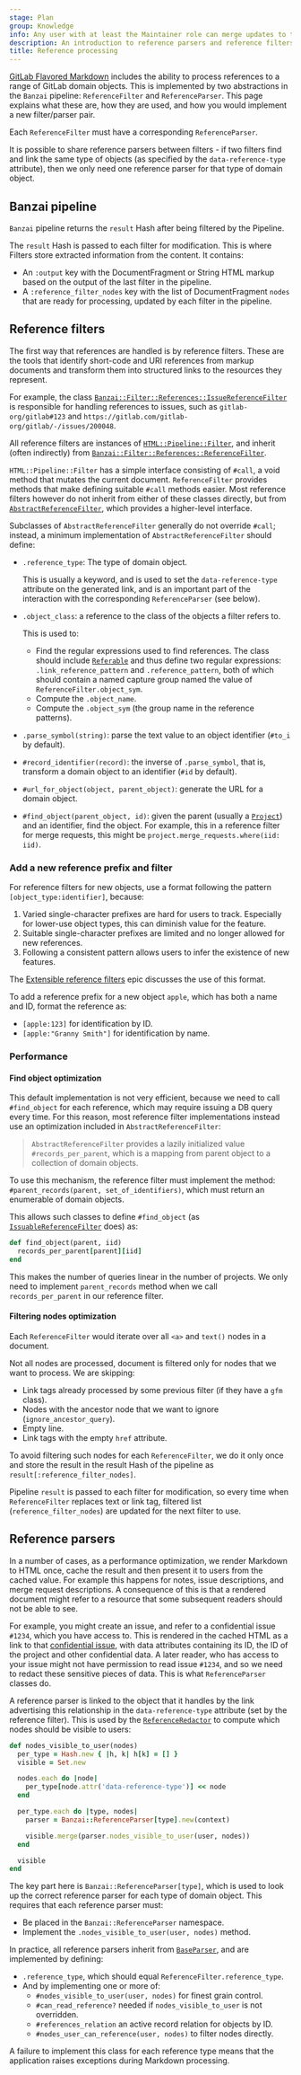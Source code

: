 ```yaml
---
stage: Plan
group: Knowledge
info: Any user with at least the Maintainer role can merge updates to this content. For details, see https://docs.gitlab.com/development/development_processes/#development-guidelines-review.
description: An introduction to reference parsers and reference filters, and a guide to their implementation.
title: Reference processing
---
```


[GitLab Flavored Markdown](../../user/markdown.md) includes the ability to process
references to a range of GitLab domain objects. This is implemented by two
abstractions in the `Banzai` pipeline: `ReferenceFilter` and `ReferenceParser`.
This page explains what these are, how they are used, and how you would
implement a new filter/parser pair.

Each `ReferenceFilter` must have a corresponding `ReferenceParser`.

It is possible to share reference parsers between filters - if two filters find
and link the same type of objects (as specified by the `data-reference-type`
attribute), then we only need one reference parser for that type of domain
object.

## Banzai pipeline

`Banzai` pipeline returns the `result` Hash after being filtered by the Pipeline.

The `result` Hash is passed to each filter for modification. This is where Filters store extracted information from the content.
It contains:

- An `:output` key with the DocumentFragment or String HTML markup based on the output of the last filter in the pipeline.
- A `:reference_filter_nodes` key with the list of DocumentFragment `nodes` that are ready for processing, updated by each filter in the pipeline.

## Reference filters

The first way that references are handled is by reference filters. These are
the tools that identify short-code and URI references from markup documents and
transform them into structured links to the resources they represent.

For example, the class
[`Banzai::Filter::References::IssueReferenceFilter`](https://gitlab.com/gitlab-org/gitlab/-/blob/master/lib/banzai/filter/references/issue_reference_filter.rb)
is responsible for handling references to issues, such as
`gitlab-org/gitlab#123` and `https://gitlab.com/gitlab-org/gitlab/-/issues/200048`.

All reference filters are instances of [`HTML::Pipeline::Filter`](https://www.rubydoc.info/gems/html-pipeline),
and inherit (often indirectly) from [`Banzai::Filter::References::ReferenceFilter`](https://gitlab.com/gitlab-org/gitlab/-/blob/master/lib/banzai/filter/references/reference_filter.rb).

`HTML::Pipeline::Filter` has a simple interface consisting of `#call`, a void
method that mutates the current document. `ReferenceFilter` provides methods
that make defining suitable `#call` methods easier. Most reference filters
however do not inherit from either of these classes directly, but from
[`AbstractReferenceFilter`](https://gitlab.com/gitlab-org/gitlab/-/blob/master/lib/banzai/filter/references/abstract_reference_filter.rb),
which provides a higher-level interface.

Subclasses of `AbstractReferenceFilter` generally do not override `#call`; instead,
a minimum implementation of `AbstractReferenceFilter` should define:

- `.reference_type`: The type of domain object.

  This is usually a keyword, and is used to set the `data-reference-type` attribute
  on the generated link, and is an important part of the interaction with the
  corresponding `ReferenceParser` (see below).

- `.object_class`: a reference to the class of the objects a filter refers to.

  This is used to:

  - Find the regular expressions used to find references. The class should
    include [`Referable`](https://gitlab.com/gitlab-org/gitlab/-/blob/master/app/models/concerns/referable.rb)
    and thus define two regular expressions: `.link_reference_pattern` and
    `.reference_pattern`, both of which should contain a named capture group
    named the value of `ReferenceFilter.object_sym`.
  - Compute the `.object_name`.
  - Compute the `.object_sym` (the group name in the reference patterns).

- `.parse_symbol(string)`: parse the text value to an object identifier (`#to_i` by default).
- `#record_identifier(record)`: the inverse of `.parse_symbol`, that is, transform a domain object to an identifier (`#id` by default).
- `#url_for_object(object, parent_object)`: generate the URL for a domain object.
- `#find_object(parent_object, id)`: given the parent (usually a [`Project`](https://gitlab.com/gitlab-org/gitlab/-/blob/master/app/models/project.rb))
  and an identifier, find the object. For example, this in a reference filter for
  merge requests, this might be `project.merge_requests.where(iid: iid)`.

### Add a new reference prefix and filter

For reference filters for new objects, use a format following the pattern
`[object_type:identifier]`, because:

1. Varied single-character prefixes are hard for users to track. Especially for
   lower-use object types, this can diminish value for the feature.
1. Suitable single-character prefixes are limited and no longer allowed for new references.
1. Following a consistent pattern allows users to infer the existence of new features.

The [Extensible reference filters](https://gitlab.com/groups/gitlab-org/-/epics/7563)
epic discusses the use of this format.

To add a reference prefix for a new object `apple`, which has both a name and ID,
format the reference as:

- `[apple:123]` for identification by ID.
- `[apple:"Granny Smith"]` for identification by name.

### Performance

#### Find object optimization

This default implementation is not very efficient, because we need to call
`#find_object` for each reference, which may require issuing a DB query every
time. For this reason, most reference filter implementations instead use an
optimization included in `AbstractReferenceFilter`:

> `AbstractReferenceFilter` provides a lazily initialized value
> `#records_per_parent`, which is a mapping from parent object to a collection
> of domain objects.

To use this mechanism, the reference filter must implement the
method: `#parent_records(parent, set_of_identifiers)`, which must return an
enumerable of domain objects.

This allows such classes to define `#find_object` (as
[`IssuableReferenceFilter`](https://gitlab.com/gitlab-org/gitlab/-/blob/master/lib/banzai/filter/issuable_reference_filter.rb)
does) as:

```ruby
def find_object(parent, iid)
  records_per_parent[parent][iid]
end
```

This makes the number of queries linear in the number of projects. We only need
to implement `parent_records` method when we call `records_per_parent` in our
reference filter.

#### Filtering nodes optimization

Each `ReferenceFilter` would iterate over all `<a>` and `text()` nodes in a document.

Not all nodes are processed, document is filtered only for nodes that we want to process.
We are skipping:

- Link tags already processed by some previous filter (if they have a `gfm` class).
- Nodes with the ancestor node that we want to ignore (`ignore_ancestor_query`).
- Empty line.
- Link tags with the empty `href` attribute.

To avoid filtering such nodes for each `ReferenceFilter`, we do it only once and store the result in the result Hash of the pipeline as `result[:reference_filter_nodes]`.

Pipeline `result` is passed to each filter for modification, so every time when `ReferenceFilter` replaces text or link tag, filtered list (`reference_filter_nodes`) are updated for the next filter to use.

## Reference parsers

In a number of cases, as a performance optimization, we render Markdown to HTML
once, cache the result and then present it to users from the cached value. For
example this happens for notes, issue descriptions, and merge request
descriptions. A consequence of this is that a rendered document might refer to
a resource that some subsequent readers should not be able to see.

For example, you might create an issue, and refer to a confidential issue `#1234`,
which you have access to. This is rendered in the cached HTML as a link to
that [confidential issue](../../user/project/issues/confidential_issues.md),
with data attributes containing its ID, the ID of the
project and other confidential data. A later reader, who has access to your issue
might not have permission to read issue `#1234`, and so we need to redact
these sensitive pieces of data. This is what `ReferenceParser` classes do.

A reference parser is linked to the object that it handles by the link
advertising this relationship in the `data-reference-type` attribute (set by the
reference filter). This is used by the
[`ReferenceRedactor`](https://gitlab.com/gitlab-org/gitlab/-/blob/master/lib/banzai/reference_redactor.rb)
to compute which nodes should be visible to users:

```ruby
def nodes_visible_to_user(nodes)
  per_type = Hash.new { |h, k| h[k] = [] }
  visible = Set.new

  nodes.each do |node|
    per_type[node.attr('data-reference-type')] << node
  end

  per_type.each do |type, nodes|
    parser = Banzai::ReferenceParser[type].new(context)

    visible.merge(parser.nodes_visible_to_user(user, nodes))
  end

  visible
end
```

The key part here is `Banzai::ReferenceParser[type]`, which is used to look up
the correct reference parser for each type of domain object. This requires that
each reference parser must:

- Be placed in the `Banzai::ReferenceParser` namespace.
- Implement the `.nodes_visible_to_user(user, nodes)` method.

In practice, all reference parsers inherit from [`BaseParser`](https://gitlab.com/gitlab-org/gitlab/-/blob/master/lib/banzai/reference_parser/base_parser.rb), and are implemented by defining:

- `.reference_type`, which should equal `ReferenceFilter.reference_type`.
- And by implementing one or more of:
  - `#nodes_visible_to_user(user, nodes)` for finest grain control.
  - `#can_read_reference?` needed if `nodes_visible_to_user` is not overridden.
  - `#references_relation` an active record relation for objects by ID.
  - `#nodes_user_can_reference(user, nodes)` to filter nodes directly.

A failure to implement this class for each reference type means that the
application raises exceptions during Markdown processing.
